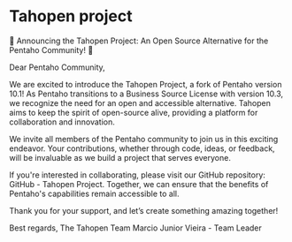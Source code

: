 # Tahopen project

🌟 Announcing the Tahopen Project: An Open Source Alternative for the Pentaho Community! 🌟

Dear Pentaho Community,

We are excited to introduce the Tahopen Project, a fork of Pentaho version 10.1! As Pentaho transitions to a Business Source License with version 10.3, we recognize the need for an open and accessible alternative. Tahopen aims to keep the spirit of open-source alive, providing a platform for collaboration and innovation.

We invite all members of the Pentaho community to join us in this exciting endeavor. Your contributions, whether through code, ideas, or feedback, will be invaluable as we build a project that serves everyone.

If you're interested in collaborating, please visit our GitHub repository: GitHub - Tahopen Project. Together, we can ensure that the benefits of Pentaho's capabilities remain accessible to all.

Thank you for your support, and let’s create something amazing together!

Best regards,
The Tahopen Team
Marcio Junior Vieira - Team Leader 

